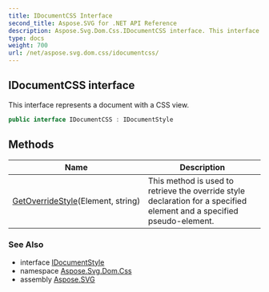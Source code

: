 ```yaml
---
title: IDocumentCSS Interface
second_title: Aspose.SVG for .NET API Reference
description: Aspose.Svg.Dom.Css.IDocumentCSS interface. This interface represents a document with a CSS view
type: docs
weight: 700
url: /net/aspose.svg.dom.css/idocumentcss/
---
```

## IDocumentCSS interface

This interface represents a document with a CSS view.

```csharp
public interface IDocumentCSS : IDocumentStyle
```

## Methods

| Name | Description |
| --- | --- |
| [GetOverrideStyle](../../aspose.svg.dom.css/idocumentcss/getoverridestyle/)(Element, string) | This method is used to retrieve the override style declaration for a specified element and a specified pseudo-element. |

### See Also

* interface [IDocumentStyle](../idocumentstyle/)
* namespace [Aspose.Svg.Dom.Css](../../aspose.svg.dom.css/)
* assembly [Aspose.SVG](../../)
